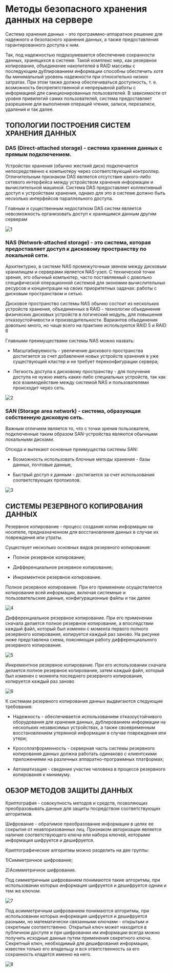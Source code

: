 # Методы безопасного хранения данных на серверe

Система хранения данных - это программно-аппаратное решение для надежного и безопасного хранения данных, а также предоставления гарантированного доступа к ним.

Так, под надежностью подразумевается обеспечение сохранности данных, хранящихся в системе. Такой комплекс мер, как резервное копирование, объединение накопителей в
RAID массивы с последующим дублированием информации способны обеспечить хотя бы минимальный уровень надежности при относительно низких затратах. При этом также должна 
обеспечиваться доступность, т. е. возможность беспрепятственной и непрерывной работы с информацией для санкционированных пользователей. В зависимости от уровня 
привилегий самих пользователей, система предоставляет разрешение для выполнения операций чтения, записи, перезаписи, удаления и так далее.

## ТОПОЛОГИИ ПОСТРОЕНИЯ СИСТЕМ ХРАНЕНИЯ ДАННЫХ

### DAS (Direct-attached storage) - система хранения данных с прямым подключением.

Устройство хранения (обычно жесткий диск) подключается непосредственно 
к компьютеру через соответствующий контроллер. Отличительным признаком DAS является отсутствие какого-либо сетевого интерфейса между устройством хранения информации 
и вычислительной машиной. Система DAS предоставляет коллективный доступ к устройствам хранения, однако для это в системе должно быть несколько интерфейсов параллельного
доступа.

Главным и существенным недостатком DAS систем является невозможность организовать доступ к хранящимся данным другим серверам

![1](https://wiki.merionet.ru/images/obzor-metodov-bezopasnogo-xraneniya-dannyx-na-servere/1.png)

### NAS (Network-attached storage) - это система, которая предоставляет доступ к дисковому пространству по локальной сети. 

Архитектурно, в системе NAS промежуточным звеном между дисковым хранилищем и серверами является NAS-узел. С технической точки зрения, это обычный компьютер, часто 
поставляемый с довольно специфической операционной системой для экономии вычислительных ресурсов и концентрации на своих приоритетных задачах: работы с дисковым 
пространством и сетью.

Дисковое пространство системы NAS обычно состоит из нескольких устройств хранения, объединенных в RAID - технологии объединения физических дисковых устройств в 
логический модуль, для повышения отказоустойчивости и производительности. Вариантов объединения довольно много, но чаще всего на практике используются RAID 5 и RAID 6

Главными преимуществами системы NAS можно назвать:  

- Масштабируемость - увеличение дискового пространства достигается за счет добавления новых устройств хранения в уже существующий кластер и не требует переконфигурации
 сервера; 
 
- Легкость доступа к дисковому пространству - для получения доступа не нужно иметь каких-либо специальных устройств, так как все взаимодействие между системой NAS и 
пользователями происходит через сеть.

![2](https://wiki.merionet.ru/images/obzor-metodov-bezopasnogo-xraneniya-dannyx-na-servere/2.png)

### SAN (Storage area network) - система, образующая собственную дисковую сеть. 

Важным отличием является то, что с точки зрения пользователя, подключенные таким образом SAN-устройства являются обычными локальными дисками. 

Отсюда и вытекают основные преимущества системы SAN:  

- Возможность использовать блочные методы хранения - базы данных, почтовые данные, 

- Быстрый доступ к данным - достигается за счет использования соответствующих протоколов.

![3](https://wiki.merionet.ru/images/obzor-metodov-bezopasnogo-xraneniya-dannyx-na-servere/3.png)

## СИСТЕМЫ РЕЗЕРВНОГО КОПИРОВАНИЯ ДАННЫХ 

Резервное копирование - процесс создания копии информации на носителе, предназначенном для восстановления данных в случае их повреждения или утраты. 

Существует несколько основных видов резервного копирования:  

- Полное резервное копирование; 

- Дифференциальное резервное копирование; 

- Инкрементное резервное копирование.

Полное резервное копирование. При его применении осуществляется копирование всей информации, включая системные и пользовательские данные, конфигурационные файлы и так далее

![4](https://wiki.merionet.ru/images/obzor-metodov-bezopasnogo-xraneniya-dannyx-na-servere/4.png)

Дифференциальное резервное копирование. При его применении сначала делается полное резервное копирование, а впоследствии каждый файл, который был изменен с момента первого полного резервного копирования, копируется каждый раз заново. На рисунке ниже представлена схема, поясняющая работу дифференциального резервного копирования.

![5](https://wiki.merionet.ru/images/obzor-metodov-bezopasnogo-xraneniya-dannyx-na-servere/5.png)

Инкрементное резервное копирование. При его использовании сначала делается полное резервное копирование, затем каждый файл, который был изменен с момента последнего резервного копирования, копируется каждый раз заново

![6](https://wiki.merionet.ru/images/obzor-metodov-bezopasnogo-xraneniya-dannyx-na-servere/6.png)


К системам резервного копирования данных выдвигаются следующие требования:  

- Надежность - обеспечивается использованием отказоустойчивого оборудования для хранения данных, дублированием информации на нескольких независимых устройствах, а также своевременным восстановлением утерянной информации в случае повреждения или утери; 

- Кроссплатформенность - серверная часть системы резервного копирования данных должна работать одинаково с клиентскими приложениями на различных аппаратно-программных платформах; 

- Автоматизация - сведение участие человека в процессе резервного копирования к минимуму.

## ОБЗОР МЕТОДОВ ЗАЩИТЫ ДАННЫХ 

Криптография - совокупность методов и средств, позволяющих преобразовывать данные для защиты посредством соответствующих алгоритмов.  

Шифрование - обратимое преобразование информации в целях ее сокрытия от неавторизованных лиц. Признаком авторизации является наличие соответствующего ключа или набора ключей, которыми информация шифруется и дешифруется. 

Криптографические алгоритмы можно разделить на две группы: 

1)Симметричное шифрование; 

2)Асимметричное шифрование.

Под симметричным шифрованием понимаются такие алгоритмы, при использовании которых информация шифруется и дешифруется одним и тем же ключом.

![7](https://wiki.merionet.ru/images/obzor-metodov-bezopasnogo-xraneniya-dannyx-na-servere/7.png)

Под асимметричным шифрованием понимаются алгоритмы, при использовании которых информация шифруется и дешифруется разными, но математически связанными ключами - открытым и секретным соответственно. Открытый ключ может находится в публичном доступе и при шифровании им информации всегда можно получить исходные данные путем применения секретного ключа. Секретный ключ, необходимый для дешифрования информации, известен только его владельцу и вся ответственность за его сохранность кладется именно на него. 

![8](https://wiki.merionet.ru/images/obzor-metodov-bezopasnogo-xraneniya-dannyx-na-servere/8.png)

